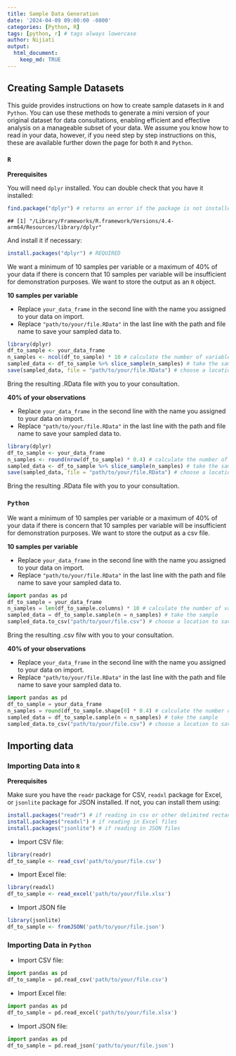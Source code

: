 ```yaml
---
title: Sample Data Generation
date: '2024-04-09 09:00:00 -0800'
categories: [Python, R]
tags: [python, r] # tags always lowercase
author: Nijiati
output: 
  html_document:
    keep_md: TRUE
---
```




## Creating Sample Datasets

This guide provides instructions on how to create sample datasets in `R` and `Python`. You can use these methods to generate a mini version of your original dataset for data consultations, enabling efficient and effective analysis on a manageable subset of your data. We assume you know how to read in your data, however, if you need step by step instructions on this, these are available further down the page for both `R` and `Python`.

### `R`

**Prerequisites**

You will need `dplyr` installed. You can double check that you have it installed:


``` r
find.package("dplyr") # returns an error if the package is not installed, else returns the path to the package
```

```
## [1] "/Library/Frameworks/R.framework/Versions/4.4-arm64/Resources/library/dplyr"
```

And install it if necessary:


``` r
install.packages("dplyr") # REQUIRED
```

We want a minimum of 10 samples per variable or a maximum of 40% of your data if there is concern that 10 samples per variable will be insufficient for demonstration purposes. We want to store the output as an `R` object.

**10 samples per variable**

* Replace `your_data_frame` in the second line with the name you assigned to your data on import.
* Replace `"path/to/your/file.RData"` in the last line with the path and file name to save your sampled data to.


``` r
library(dplyr)
df_to_sample <- your_data_frame
n_samples <- ncol(df_to_sample) * 10 # calculate the number of variables in your data frame and multiply by 10
sampled_data <- df_to_sample %>% slice_sample(n_samples) # take the sample
save(sampled_data, file = "path/to/your/file.RData") # choose a location to save your RData file with the .RData extension
```

Bring the resulting .RData file with you to your consultation.

**40% of your observations**

* Replace `your_data_frame` in the second line with the name you assigned to your data on import.
* Replace `"path/to/your/file.RData"` in the last line with the path and file name to save your sampled data to.


``` r
library(dplyr)
df_to_sample <- your_data_frame
n_samples <- round(nrow(df_to_sample) * 0.4) # calculate the number of observations in your data frame and multiply by 0.4
sampled_data <- df_to_sample %>% slice_sample(n_samples) # take the sample
save(sampled_data, file = "path/to/your/file.RData") # choose a location to save your RData file with the .RData extension
```

Bring the resulting .RData file with you to your consultation.

### `Python`

We want a minimum of 10 samples per variable or a maximum of 40% of your data if there is concern that 10 samples per variable will be insufficient for demonstration purposes. We want to store the output as a csv file.

**10 samples per variable**

* Replace `your_data_frame` in the second line with the name you assigned to your data on import.
* Replace `"path/to/your/file.RData"` in the last line with the path and file name to save your sampled data to.


``` python
import pandas as pd
df_to_sample = your_data_frame
n_samples = len(df_to_sample.columns) * 10 # calculate the number of variables in your data frame and multiply by 10
sampled_data = df_to_sample.sample(n = n_samples) # take the sample
sampled_data.to_csv("path/to/your/file.csv") # choose a location to save your csv file with a .csv extension
```

Bring the resulting .csv filw with you to your consultation.

**40% of your observations**

* Replace `your_data_frame` in the second line with the name you assigned to your data on import.
* Replace `"path/to/your/file.RData"` in the last line with the path and file name to save your sampled data to.


``` python
import pandas as pd
df_to_sample = your_data_frame
n_samples = round(df_to_sample.shape[0] * 0.4) # calculate the number of observations in your data frame and multiply by 0.4
sampled_data = df_to_sample.sample(n = n_samples) # take the sample
sampled_data.to_csv("path/to/your/file.csv") # choose a location to save your csv file with a .csv extension
```

## Importing data

### Importing Data into `R`

**Prerequisites**

Make sure you have the `readr` package for CSV, `readxl` package for Excel, or `jsonlite` package for JSON installed. If not, you can install them using:


``` r
install.packages("readr") # if reading in csv or other delimited rectangular data
install.packages("readxl") # if reading in Excel files
install.packages("jsonlite") # if reading in JSON files
```

-   Import CSV file:


``` r
library(readr)
df_to_sample <- read_csv('path/to/your/file.csv')
```

-   Import Excel file:


``` r
library(readxl)
df_to_sample <- read_excel('path/to/your/file.xlsx')
```

-   Import JSON file


``` r
library(jsonlite)
df_to_sample <- fromJSON('path/to/your/file.json')
```

### Importing Data in `Python`

-   Import CSV file:


``` python
import pandas as pd
df_to_sample = pd.read_csv('path/to/your/file.csv')
```

-   Import Excel file:


``` python
import pandas as pd
df_to_sample = pd.read_excel('path/to/your/file.xlsx')
```

-   Import JSON file:


``` python
import pandas as pd
df_to_sample = pd.read_json('path/to/your/file.json')
```
